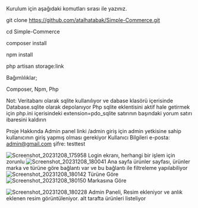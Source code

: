 Kurulum için aşağıdaki komutları sırası ile yazınız.

git clone https://github.com/atalhatabak/Simple-Commerce.git

cd Simple-Commerce

composer install

npm install

php artisan storage:link 

Bağımlılıklar;

Composer, Npm, Php

Not: Veritabanı olarak sqlite kullanılıyor ve dabase klasörü içerisinde Database.sqlite olarak depolanıyor
Php sqlite eklentisini aktif hale getirmek için php.ini içerisindeki 
extension=pdo_sqlite 
satırının başındaki yorum satırı ibaresini kaldırın

Proje Hakkında
Admin panel linki /admin
giriş için admin yetkisine sahip kullanıcının giriş yapmış olması gerekiyor
Kullanıcı Bilgileri
e-posta: admin@gmail.com
şifre: testtest

![Screenshot_20231208_175958](https://github.com/atalhatabak/Simple-Commerce/assets/56918326/636f936d-6ae7-4436-82a6-b5c7d14101aa)
Login ekranı, herhangi bir işlem için zorunlu
![Screenshot_20231208_180041](https://github.com/atalhatabak/Simple-Commerce/assets/56918326/13e48c7b-0a56-4287-a9c6-73bf1716cbd6)
Ana sayfa ürünler sayfası, ürünler marka ve türüne göre bağlantı var ve bu bağlantı ile filtreleme yapılabiliyor
![Screenshot_20231208_180142](https://github.com/atalhatabak/Simple-Commerce/assets/56918326/8c75e1d1-8b95-4abc-a623-4dce3ada278c)
Türüne Göre
![Screenshot_20231208_180150](https://github.com/atalhatabak/Simple-Commerce/assets/56918326/49aa260c-153e-40b4-90b0-a3796f68cdd4)
Markasına Göre

![Screenshot_20231208_180228](https://github.com/atalhatabak/Simple-Commerce/assets/56918326/56403f21-a40c-4cd5-abd4-1270de555ae3)
Admin Paneli, Resim ekleniyor ve anlık eklenen resim görüntüleniyor. alt tarafta ürünleri listeliyor 








